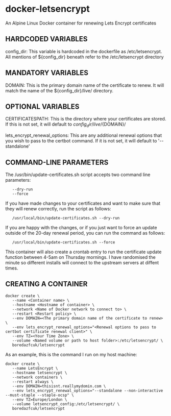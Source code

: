# docker-letsencrypt
An Alpine Linux Docker container for renewing Lets Encrypt certificates

## HARDCODED VARIABLES

config_dir: This variable is hardcoded in the dockerfile as /etc/letsencrypt. All mentions of ${config_dir} beneath refer to the /etc/letsencrypt directory

## MANDATORY VARIABLES

DOMAIN: This is the primary domain name of the certificate to renew. It will match the name of the ${config_dir}/live/<DOMAIN> directory.

## OPTIONAL VARIABLES

CERTIFICATESPATH: This is the directory where your certificates are stored. If this is not set, it will default to ${config_dir}/live/${DOMAIN}/

lets_encrypt_renewal_options: This are any additional renewal options that you wish to pass to the certbot command. If it is not set, it will default to '--standalone'

## COMMAND-LINE PARAMETERS

The /usr/bin/update-certificates.sh script accepts two command line parameters:

```
   --dry-run
   --force
```

If you have made changes to your certificates and want to make sure that they will renew correctly, run the script as follows:

```
   /usr/local/bin/update-certificates.sh --dry-run
```

If you are happy with the changes, or if you just want to force an update outside of the 20-day renewal period, you can run the command as follows:

```
   /usr/local/bin/update-certificates.sh --force
```

This container will also create a crontab entry to run the certificate update function between 4-5am on Thursday mornings. I have randomised the minute so different installs will connect to the upstream servers at diffent times.

## CREATING A CONTAINER

```
docker create \
   --name <Container name> \
   --hostname <Hostname of container> \
   --network <Name of Docker network to connect to> \
   --restart <Restart policy> \
   --env DOMAIN=<The primary domain name of the certificate to renew> \
   --env lets_encrypt_renewal_options="<Renewal options to pass to certbot certificate renewal client>" \
   --env TZ=<Your Time Zone> \
   --volume <Named volume or path to host folder>:/etc/letsencrypt/ \
   boredazfcuk/letsencrypt
```

As an example, this is the command I run on my host machine:

```
docker create \
   --name LetsEncrypt \
   --hostname letsencrypt \
   --network containers \
   --restart always \
   --env DOMAIN=thisisnt.reallymydomin.com \
   --env lets_encrypt_renewal_options="--standalone --non-interactive --must-staple --staple-ocsp" \
   --env TZ=Europe/London \
   --volume letsencrypt_config:/etc/letsencrypt/ \
   boredazfcuk/letsencrypt
```
